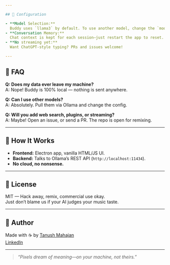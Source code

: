 ```yaml
---

## 📝 Configuration

- **Model Selection:**  
  Buddy uses `llama3` by default. To use another model, change the `model` value in `main.js` and pull it with `ollama pull <modelname>`.
- **Conversation Memory:**  
  Chat context is kept for each session—just restart the app to reset.
- **No streaming yet:**  
  Want ChatGPT-style typing? PRs and issues welcome!

---
```


## 🤔 FAQ

**Q: Does my data ever leave my machine?**  
A: Nope! Buddy is 100% local — nothing is sent anywhere.

**Q: Can I use other models?**  
A: Absolutely. Pull them via Ollama and change the config.

**Q: Will you add web search, plugins, or streaming?**  
A: Maybe! Open an issue, or send a PR. The repo is open for remixing.

---

## 🧠 How It Works

- **Frontend:** Electron app, vanilla HTML/JS UI.
- **Backend:** Talks to Ollama’s REST API (`http://localhost:11434`).
- **No cloud, no nonsense.**

---

## 📄 License

MIT — Hack away, remix, commercial use okay.  
Just don’t blame us if your AI judges your music taste.

---

## 👤 Author

Made with ☕ by [Tanush Mahajan](https://github.com/tanushm31)  
[LinkedIn](https://linkedin.com/in/tanushxm/)

---

> _“Pixels dream of meaning—on your machine, not theirs.”_
